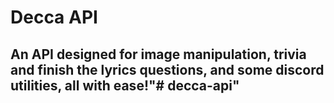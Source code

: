 # Decca API
## An API designed for image manipulation, trivia and finish the lyrics questions, and some discord utilities, all with ease!"# decca-api" 
